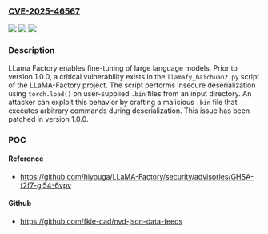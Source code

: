 ### [CVE-2025-46567](https://cve.mitre.org/cgi-bin/cvename.cgi?name=CVE-2025-46567)
![](https://img.shields.io/static/v1?label=Product&message=LLaMA-Factory&color=blue)
![](https://img.shields.io/static/v1?label=Version&message=%3D%20%3C%201.0.0%20&color=brighgreen)
![](https://img.shields.io/static/v1?label=Vulnerability&message=CWE-502%3A%20Deserialization%20of%20Untrusted%20Data&color=brighgreen)

### Description

LLama Factory enables fine-tuning of large language models. Prior to version 1.0.0, a critical vulnerability exists in the `llamafy_baichuan2.py` script of the LLaMA-Factory project. The script performs insecure deserialization using `torch.load()` on user-supplied `.bin` files from an input directory. An attacker can exploit this behavior by crafting a malicious `.bin` file that executes arbitrary commands during deserialization. This issue has been patched in version 1.0.0.

### POC

#### Reference
- https://github.com/hiyouga/LLaMA-Factory/security/advisories/GHSA-f2f7-gj54-6vpv

#### Github
- https://github.com/fkie-cad/nvd-json-data-feeds

